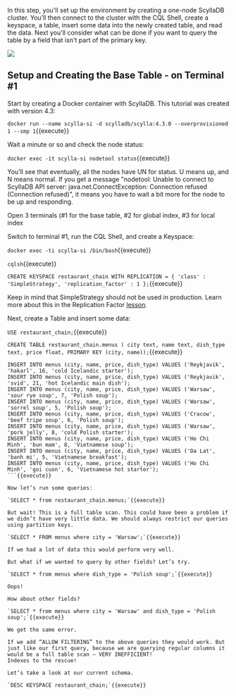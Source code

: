 
In this step, you'll set up the environment by creating a one-node ScyllaDB cluster. You’ll then connect to the cluster with the CQL Shell, create a keyspace, a table, insert some data into the newly created table, and read the data. Next you'll consider what can be done if you want to query the table by a field that isn't part of the primary key. 

![](https://university.scylladb.com/800x400-blog-allow-filtering/)

## Setup and Creating the Base Table - on Terminal #1

Start by creating a Docker container with ScyllaDB. This tutorial was created with version 4.3:

`docker run --name scylla-si -d scylladb/scylla:4.3.0 --overprovisioned 1 --smp 1`{{execute}}

Wait a minute or so and check the node status:

`docker exec -it scylla-si nodetool status`{{execute}}

You’ll see that eventually, all the nodes have UN for status. U means up, and N means normal. If you get a message "nodetool: Unable to connect to ScyllaDB API server: java.net.ConnectException: Connection refused (Connection refused)", it means you have to wait a bit more for the node to be up and responding. 

Open 3 terminals (#1 for the base table, #2 for global index, #3 for local index

Switch to terminal #1, run the CQL Shell, and create a Keyspace:

`docker exec -ti scylla-si /bin/bash`{{execute}}

`cqlsh`{{execute}}

`CREATE KEYSPACE restaurant_chain WITH REPLICATION = { 'class' : 'SimpleStrategy', 'replication_factor' : 1 };`{{execute}}

Keep in mind that SimpleStrategy should not be used in production. Learn more about this in the Replication Factor [lesson](https://university.scylladb.com/courses/scylla-essentials-overview/lessons/architecture/topic/replication-strategy/).

Next, create a Table and insert some data:

`USE restaurant_chain;`{{execute}}

`CREATE TABLE restaurant_chain.menus (
city text,
name text,
dish_type text,
price float,
PRIMARY KEY (city, name));`{{execute}}

```
INSERT INTO menus (city, name, price, dish_type) VALUES ('Reykjavik', 'hakarl', 16, 'cold Icelandic starter');
INSERT INTO menus (city, name, price, dish_type) VALUES ('Reykjavik', 'svid', 21, 'hot Icelandic main dish');
INSERT INTO menus (city, name, price, dish_type) VALUES ('Warsaw', 'sour rye soup', 7, 'Polish soup');
INSERT INTO menus (city, name, price, dish_type) VALUES ('Warsaw', 'sorrel soup', 5, 'Polish soup');
INSERT INTO menus (city, name, price, dish_type) VALUES ('Cracow', 'beef tripe soup', 6, 'Polish soup');
INSERT INTO menus (city, name, price, dish_type) VALUES ('Warsaw', 'pork jelly', 8, 'cold Polish starter');
INSERT INTO menus (city, name, price, dish_type) VALUES ('Ho Chi Minh', 'bun mam', 8, 'Vietnamese soup');
INSERT INTO menus (city, name, price, dish_type) VALUES ('Da Lat', 'banh mi', 5, 'Vietnamese breakfast');
INSERT INTO menus (city, name, price, dish_type) VALUES ('Ho Chi Minh', 'goi cuon', 6, 'Vietnamese hot starter');
```{{execute}}

Now let’s run some queries:

`SELECT * from restaurant_chain.menus;`{{execute}}

But wait! This is a full table scan. This could have been a problem if we didn’t have very little data. We should always restrict our queries using partition keys.

`SELECT * FROM menus where city = 'Warsaw';`{{execute}}

If we had a lot of data this would perform very well.

But what if we wanted to query by other fields? Let’s try.

`SELECT * from menus where dish_type = 'Polish soup';`{{execute}}

Oops!

How about other fields?

`SELECT * from menus where city = 'Warsaw' and dish_type = 'Polish soup';`{{execute}}

We get the same error.

If we add “ALLOW FILTERING” to the above queries they would work. But just like our first query, because we are querying regular columns it would be a full table scan – VERY INEFFICIENT!
Indexes to the rescue!

Let’s take a look at our current schema.

`DESC KEYSPACE restaurant_chain;`{{execute}}








